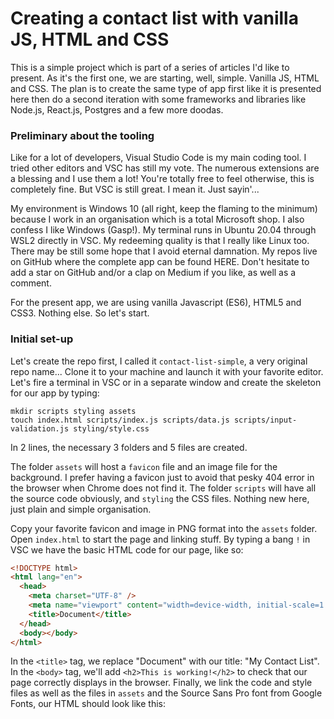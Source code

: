 # Creating a contact list with vanilla JS, HTML and CSS

This is a simple project which is part of a series of articles I'd like to present. As it's the first one, we are starting, well, simple. Vanilla JS, HTML and CSS. The plan is to create the same type of app first like it is presented here then do a second iteration with some frameworks and libraries like Node.js, React.js, Postgres and a few more doodas.

### Preliminary about the tooling

Like for a lot of developers, Visual Studio Code is my main coding tool. I tried other editors and VSC has still my vote. The numerous extensions are a blessing and I use them a lot! You're totally free to feel otherwise, this is completely fine. But VSC is still great. I mean it. Just sayin'...

My environment is Windows 10 (all right, keep the flaming to the minimum) because I work in an organisation which is a total Microsoft shop. I also confess I like Windows (Gasp!). My terminal runs in Ubuntu 20.04 through WSL2 directly in VSC. My redeeming quality is that I really like Linux too. There may be still some hope that I avoid eternal damnation. My repos live on GitHub where the complete app can be found HERE. Don't hesitate to add a star on GitHub and/or a clap on Medium if you like, as well as a comment.

For the present app, we are using vanilla Javascript (ES6), HTML5 and CSS3. Nothing else. So let's start.

### Initial set-up

Let's create the repo first, I called it `contact-list-simple`, a very original repo name... Clone it to your machine and launch it with your favorite editor. Let's fire a terminal in VSC or in a separate window and create the skeleton for our app by typing:

```
mkdir scripts styling assets
touch index.html scripts/index.js scripts/data.js scripts/input-validation.js styling/style.css
```

In 2 lines, the necessary 3 folders and 5 files are created.

The folder `assets` will host a `favicon` file and an image file for the background. I prefer having a favicon just to avoid that pesky 404 error in the browser when Chrome does not find it. The folder `scripts` will have all the source code obviously, and `styling` the CSS files. Nothing new here, just plain and simple organisation.

Copy your favorite favicon and image in PNG format into the `assets` folder. Open `index.html` to start the page and linking stuff. By typing a bang `!` in VSC we have the basic HTML code for our page, like so:

```html
<!DOCTYPE html>
<html lang="en">
  <head>
    <meta charset="UTF-8" />
    <meta name="viewport" content="width=device-width, initial-scale=1.0" />
    <title>Document</title>
  </head>
  <body></body>
</html>
```

In the `<title>` tag, we replace "Document" with our title: "My Contact List". In the `<body>` tag, we'll add `<h2>This is working!</h2>` to check that our page correctly displays in the browser. Finally, we link the code and style files as well as the files in `assets` and the Source Sans Pro font from Google Fonts, our HTML should look like this:
